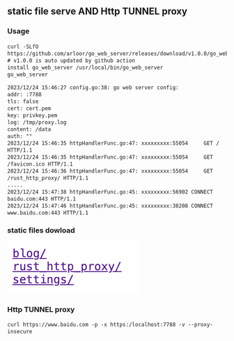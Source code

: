 ## static file serve AND Http TUNNEL proxy

### Usage

```shell
curl -SLfO https://github.com/arloor/go_web_server/releases/download/v1.0.0/go_web_server # v1.0.0 is auto updated by github action 
install go_web_server /usr/local/bin/go_web_server
go_web_server
```

```shell
2023/12/24 15:46:27 config.go:38: go web server config: 
addr: :7788
tls: false
cert: cert.pem
key: privkey.pem
log: /tmp/proxy.log
content: /data
auth: ""
2023/12/24 15:46:35 httpHandlerFunc.go:47: xxxxxxxxx:55054     GET / HTTP/1.1
2023/12/24 15:46:35 httpHandlerFunc.go:47: xxxxxxxxx:55054     GET /favicon.ico HTTP/1.1
2023/12/24 15:46:36 httpHandlerFunc.go:47: xxxxxxxxx:55054     GET /rust_http_proxy/ HTTP/1.1
.....
2023/12/24 15:47:38 httpHandlerFunc.go:45: xxxxxxxxx:56902 CONNECT baidu.com:443 HTTP/1.1
2023/12/24 15:47:46 httpHandlerFunc.go:45: xxxxxxxxx:38208 CONNECT www.baidu.com:443 HTTP/1.1
```

### static files dowload

![Alt text](image.png)

### Http TUNNEL proxy

```shell
curl https://www.baidu.com -p -x https:/localhost:7788 -v --proxy-insecure
```
